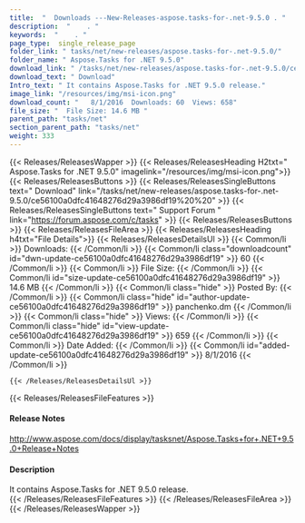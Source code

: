 ```yaml
---
title:  "  Downloads ---New-Releases-aspose.tasks-for-.net-9.5.0 . " 
description:  "    . " 
keywords:  "    . " 
page_type:  single_release_page
folder_link: " tasks/net/new-releases/aspose.tasks-for-.net-9.5.0/"
folder_name: " Aspose.Tasks for .NET 9.5.0"
download_link: " /tasks/net/new-releases/aspose.tasks-for-.net-9.5.0/ce56100a0dfc41648276d29a3986df19"
download_text: " Download"
Intro_text: " It contains Aspose.Tasks for .NET 9.5.0 release."
image_link: "/resources/img/msi-icon.png"
download_count: "   8/1/2016  Downloads: 60  Views: 658"
file_size: "  File Size: 14.6 MB "
parent_path: "tasks/net"
section_parent_path: "tasks/net"
weight: 333
---
```


{{< Releases/ReleasesWapper >}}
  {{< Releases/ReleasesHeading H2txt=" Aspose.Tasks for .NET 9.5.0" imagelink="/resources/img/msi-icon.png">}}
  {{< Releases/ReleasesButtons >}}
    {{< Releases/ReleasesSingleButtons text=" Download" link="/tasks/net/new-releases/aspose.tasks-for-.net-9.5.0/ce56100a0dfc41648276d29a3986df19%20%20" >}}
    {{< Releases/ReleasesSingleButtons text=" Support Forum " link="https://forum.aspose.com/c/tasks" >}}
  {{< Releases/ReleasesButtons >}}
  {{< Releases/ReleasesFileArea >}}
    {{< Releases/ReleasesHeading h4txt="File Details">}}
    {{< Releases/ReleasesDetailsUl >}}
            {{< Common/li  >}} Downloads: {{< /Common/li >}} 
      {{< Common/li class="downloadcount" id="dwn-update-ce56100a0dfc41648276d29a3986df19" >}} 60 {{< /Common/li >}} 
      {{< Common/li  >}} File Size: {{< /Common/li >}} 
      {{< Common/li id="size-update-ce56100a0dfc41648276d29a3986df19" >}} 14.6 MB {{< /Common/li >}} 
      {{< Common/li  class="hide" >}} Posted By: {{< /Common/li >}} 
      {{< Common/li class="hide" id="author-update-ce56100a0dfc41648276d29a3986df19" >}} panchenko.dm {{< /Common/li >}} 
      {{< Common/li class="hide"  >}} Views: {{< /Common/li >}} 
      {{< Common/li class="hide" id="view-update-ce56100a0dfc41648276d29a3986df19" >}} 659 {{< /Common/li >}} 
      {{< Common/li  >}} Date Added: {{< /Common/li >}} 
      {{< Common/li id="added-update-ce56100a0dfc41648276d29a3986df19" >}} 8/1/2016 {{< /Common/li >}} 

    {{< /Releases/ReleasesDetailsUl >}}

  {{< Releases/ReleasesFileFeatures >}}
      <h4>Release Notes</h4><div><a href="http://www.aspose.com/docs/display/tasksnet/Aspose.Tasks+for+.NET+9.5.0+Release+Notes">http://www.aspose.com/docs/display/tasksnet/Aspose.Tasks+for+.NET+9.5.0+Release+Notes</a></div><h4>Description</h4><div class="HTMLDescription">It contains Aspose.Tasks for .NET 9.5.0 release.</div>
  {{< /Releases/ReleasesFileFeatures >}}
 {{< /Releases/ReleasesFileArea >}}
{{< /Releases/ReleasesWapper >}}


